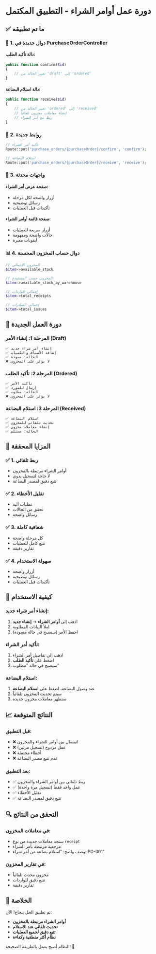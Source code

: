 # دورة عمل أوامر الشراء - التطبيق المكتمل

## ✅ **ما تم تطبيقه**

### 🔧 **1. دوال جديدة في PurchaseOrderController**

#### **دالة تأكيد الطلب:**
```php
public function confirm($id)
{
    // تغيير الحالة من 'draft' إلى 'ordered'
}
```

#### **دالة استلام البضاعة:**
```php
public function receive($id)
{
    // تغيير الحالة من 'ordered' إلى 'received'
    // إنشاء معاملات مخزون تلقائياً
    // ربط مع أمر الشراء
}
```

### 🔗 **2. روابط جديدة**

```php
// تأكيد أمر الشراء
Route::put('purchase_orders/{purchaseOrder}/confirm', 'confirm');

// استلام البضاعة
Route::put('purchase_orders/{purchaseOrder}/receive', 'receive');
```

### 🎨 **3. واجهات محدثة**

#### **صفحة عرض أمر الشراء:**
- أزرار واضحة لكل مرحلة
- رسائل توضيحية
- تأكيدات قبل العمليات

#### **صفحة قائمة أوامر الشراء:**
- أزرار سريعة للعمليات
- حالات واضحة ومفهومة
- أيقونات معبرة

### 📊 **4. دوال حساب المخزون المحسنة**

```php
// المخزون الإجمالي
$item->available_stock

// المخزون حسب المستودع
$item->available_stock_by_warehouse

// إجمالي الواردات
$item->total_receipts

// إجمالي الصادرات
$item->total_issues
```

## 🔄 **دورة العمل الجديدة**

### **المرحلة 1: إنشاء الأمر (Draft)**
```
✅ إنشاء أمر شراء جديد
✅ إضافة الأصناف والكميات
✅ الحالة: مسودة
❌ لا يؤثر على المخزون
```

### **المرحلة 2: تأكيد الطلب (Ordered)**
```
✅ تأكيد الأمر
✅ إرسال للمورد
✅ الحالة: مطلوب
❌ لا يؤثر على المخزون
```

### **المرحلة 3: استلام البضاعة (Received)**
```
✅ استلام البضاعة
✅ تحديث تلقائي للمخزون
✅ إنشاء معاملات مخزون
✅ الحالة: مستلم
```

## 🎯 **المزايا المحققة**

### ✅ **1. ربط تلقائي**
- أوامر الشراء مرتبطة بالمخزون
- لا حاجة لتسجيل يدوي
- تتبع دقيق لمصدر البضاعة

### ✅ **2. تقليل الأخطاء**
- عمليات آلية
- تحقق من الحالات
- رسائل واضحة

### ✅ **3. شفافية كاملة**
- كل مرحلة واضحة
- تتبع كامل للعمليات
- تقارير دقيقة

### ✅ **4. سهولة الاستخدام**
- أزرار واضحة
- رسائل توضيحية
- تأكيدات قبل العمليات

## 🚀 **كيفية الاستخدام**

### **إنشاء أمر شراء جديد:**
1. اذهب إلى **أوامر الشراء** → **إنشاء جديد**
2. املأ البيانات المطلوبة
3. احفظ الأمر (سيصبح في حالة مسودة)

### **تأكيد أمر الشراء:**
1. اذهب إلى تفاصيل أمر الشراء
2. اضغط على **تأكيد الطلب**
3. سيصبح في حالة "مطلوب"

### **استلام البضاعة:**
1. عند وصول البضاعة، اضغط على **استلام البضاعة**
2. سيتم تحديث المخزون تلقائياً
3. ستظهر معاملات مخزون جديدة

## 📈 **النتائج المتوقعة**

### **قبل التطبيق:**
- ❌ انفصال بين أوامر الشراء والمخزون
- ❌ عمل مزدوج (تسجيل مرتين)
- ❌ أخطاء محتملة
- ❌ عدم تتبع مصدر البضاعة

### **بعد التطبيق:**
- ✅ ربط تلقائي بين أوامر الشراء والمخزون
- ✅ عمل واحد فقط (تسجيل مرة واحدة)
- ✅ تقليل الأخطاء
- ✅ تتبع دقيق لمصدر البضاعة

## 🔍 **التحقق من النتائج**

### **في معاملات المخزون:**
- ستجد معاملات جديدة من نوع `receipt`
- مرجعية مرتبطة بأمر الشراء
- وصف واضح: "استلام بضاعة من أمر شراء: PO-001"

### **في تقارير المخزون:**
- مخزون محدث تلقائياً
- تتبع دقيق للواردات
- تقارير دقيقة

## 🎉 **الخلاصة**

تم تطبيق الحل بنجاح! الآن:
- **أوامر الشراء مرتبطة بالمخزون**
- **تحديث تلقائي عند الاستلام**
- **تتبع دقيق لجميع العمليات**
- **نظام أكثر منطقية وكفاءة**

النظام أصبح يعمل بالطريقة الصحيحة! 🚀 
